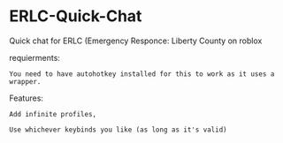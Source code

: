 # ERLC-Quick-Chat
Quick chat for ERLC (Emergency Responce: Liberty County on roblox

requierments:

    You need to have autohotkey installed for this to work as it uses a wrapper.

Features:

    Add infinite profiles,
  
    Use whichever keybinds you like (as long as it's valid)

